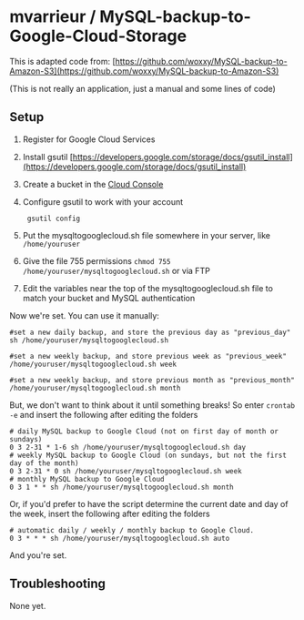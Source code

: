 mvarrieur / MySQL-backup-to-Google-Cloud-Storage
=================================
This is adapted code from: [https://github.com/woxxy/MySQL-backup-to-Amazon-S3](https://github.com/woxxy/MySQL-backup-to-Amazon-S3)

(This is not really an application, just a manual and some lines of code)

Setup
-----
1. Register for Google Cloud Services
2. Install gsutil [https://developers.google.com/storage/docs/gsutil_install](https://developers.google.com/storage/docs/gsutil_install)

3. Create a bucket in the [Cloud Console](https://cloud.google.com/console)
3. Configure gsutil to work with your account

		gsutil config
	
5. Put the mysqltogooglecloud.sh file somewhere in your server, like `/home/youruser`
6. Give the file 755 permissions `chmod 755 /home/youruser/mysqltogooglecloud.sh` or via FTP
7. Edit the variables near the top of the mysqltogooglecloud.sh file to match your bucket and MySQL authentication

Now we're set. You can use it manually:

	#set a new daily backup, and store the previous day as "previous_day"
	sh /home/youruser/mysqltogooglecloud.sh
	
	#set a new weekly backup, and store previous week as "previous_week"
	/home/youruser/mysqltogooglecloud.sh week
	
	#set a new weekly backup, and store previous month as "previous_month"
	/home/youruser/mysqltogooglecloud.sh month
	
But, we don't want to think about it until something breaks! So enter `crontab -e` and insert the following after editing the folders

	# daily MySQL backup to Google Cloud (not on first day of month or sundays)
	0 3 2-31 * 1-6 sh /home/youruser/mysqltogooglecloud.sh day
	# weekly MySQL backup to Google Cloud (on sundays, but not the first day of the month)
	0 3 2-31 * 0 sh /home/youruser/mysqltogooglecloud.sh week
	# monthly MySQL backup to Google Cloud
	0 3 1 * * sh /home/youruser/mysqltogooglecloud.sh month

Or, if you'd prefer to have the script determine the current date and day of the week, insert the following after editing the folders

	# automatic daily / weekly / monthly backup to Google Cloud.
	0 3 * * * sh /home/youruser/mysqltogooglecloud.sh auto

And you're set.


Troubleshooting
---------------

None yet.
